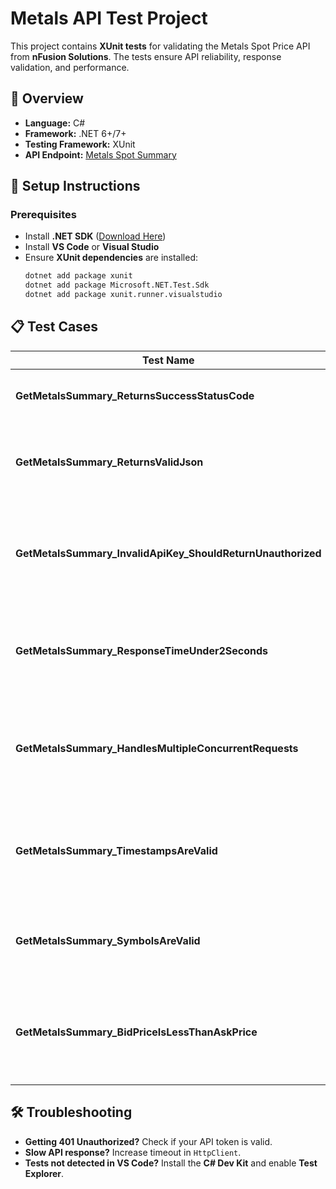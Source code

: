 # Metals API Test Project

This project contains **XUnit tests** for validating the Metals Spot Price API from **nFusion Solutions**. The tests ensure API reliability, response validation, and performance.

## 📌 Overview
- **Language:** C#
- **Framework:** .NET 6+/7+
- **Testing Framework:** XUnit
- **API Endpoint:** [Metals Spot Summary](https://api.nfusionsolutions.biz/api/v1/Metals/spot/summary)

## 🚀 Setup Instructions
### **Prerequisites**
- Install **.NET SDK** ([Download Here](https://dotnet.microsoft.com/en-us/download))
- Install **VS Code** or **Visual Studio**
- Ensure **XUnit dependencies** are installed:
  ```sh
  dotnet add package xunit
  dotnet add package Microsoft.NET.Test.Sdk
  dotnet add package xunit.runner.visualstudio
  ```

## 📋 Test Cases

| Test Name | Description |
|-----------|-------------|
| **GetMetalsSummary_ReturnsSuccessStatusCode** | Ensures the API returns a **200 OK** response. |
| **GetMetalsSummary_ReturnsValidJson** | Verifies that the response is **valid JSON** and can be parsed correctly. |
| **GetMetalsSummary_InvalidApiKey_ShouldReturnUnauthorized** | Tests if an **invalid API key** results in a **401 Unauthorized** or **400 Bad Request** error. |
| **GetMetalsSummary_ResponseTimeUnder2Seconds** | Checks if the API **responds within 2 seconds** to meet performance expectations. |
| **GetMetalsSummary_HandlesMultipleConcurrentRequests** | Ensures the API can handle **multiple parallel requests** without failures. |
| **GetMetalsSummary_TimestampsAreValid** | Ensures the `timeStamp` field inside `data` exists, is formatted correctly, and is **not in the future**. |
| **GetMetalsSummary_SymbolsAreValid** | Validates that the `symbol` field inside `data` exists and is **not empty**. |
| **GetMetalsSummary_BidPriceIsLessThanAskPrice** | Ensures **bid price is always less than the ask price**, and both values exist as valid numbers. |

## 🛠 Troubleshooting
- **Getting 401 Unauthorized?** Check if your API token is valid.
- **Slow API response?** Increase timeout in `HttpClient`.
- **Tests not detected in VS Code?** Install the **C# Dev Kit** and enable **Test Explorer**.


